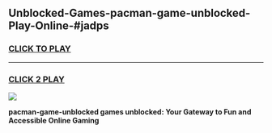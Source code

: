 
## Unblocked-Games-pacman-game-unblocked-Play-Online-#jadps
<h3>
<a href="https://premium.freeplayer.one?title=pacman-game-unblocked&ref=27F">CLICK TO PLAY</a></h3>
<hr>

<h3>
<a href="https://premium.freeplayer.one?title=pacman-game-unblocked&ref=27F">CLICK 2 PLAY</a>
  
</h3>

<a href="https://premium.freeplayer.one?title=pacman-game-unblocked&ref=27F"><img src="https://clearcache.store/games.png"></a>


**pacman-game-unblocked games unblocked: Your Gateway to Fun and Accessible Online Gaming**

